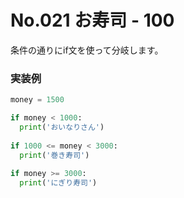 # No.021 お寿司 - 100

条件の通りにif文を使って分岐します。

### 実装例

```python
money = 1500

if money < 1000:
  print('おいなりさん')
  
if 1000 <= money < 3000:
  print('巻き寿司')
  
if money >= 3000:
  print('にぎり寿司')
```

